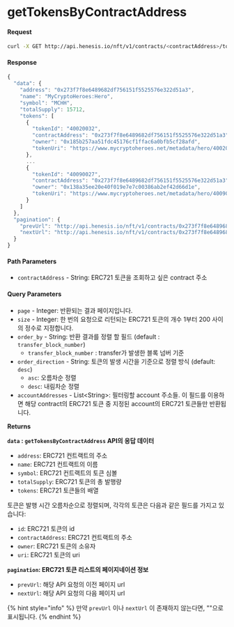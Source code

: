 # getTokensByContractAddress

#### Request

```bash
curl -X GET http://api.henesis.io/nft/v1/contracts/<contractAddress>/tokens?page=<page>&size=<size>&order_by=<order_by>&order_direction=<order_direction>&accountAddresses=<accountAddress1>,<accountAddress2>
```

#### Response

```javascript
{
  "data": {
    "address": "0x273f7f8e6489682df756151f5525576e322d51a3",
    "name": "MyCryptoHeroes:Hero",
    "symbol": "MCHH",
    "totalSupply": 15712,
    "tokens": [
      {
        "tokenId": "40020032",
        "contractAddress": "0x273f7f8e6489682df756151f5525576e322d51a3",
        "owner": "0x185b257aa51fdc45176cf1ffac6a0bfb5cf28afd",
        "tokenUri": "https://www.mycryptoheroes.net/metadata/hero/40020032"
      },
      ...
      {
        "tokenId": "40090027",
        "contractAddress": "0x273f7f8e6489682df756151f5525576e322d51a3",
        "owner": "0x138a35ee20e40f019e7e7c00386ab2ef42d66d1e",
        "tokenUri": "https://www.mycryptoheroes.net/metadata/hero/40090027"
      }
    ]
  },
  "pagination": {
    "prevUrl": "http://api.henesis.io/nft/v1/contracts/0x273f7f8e6489682df756151f5525576e322d51a3/tokens?page=0&size=15&order_by=transfer_block_number&order_direction=desc&accountAddresses=0x138a35ee20e40f019e7e7c00386ab2ef42d66d1e",
    "nextUrl": "http://api.henesis.io/nft/v1/contracts/0x273f7f8e6489682df756151f5525576e322d51a3/tokens?page=2&size=15&order_by=transfer_block_number&order_direction=desc&contractAddresses=0x138a35ee20e40f019e7e7c00386ab2ef42d66d1e        "
  }
}
```

#### Path Parameters

* `contractAddress` - String: ERC721 토큰을 조회하고 싶은 contract 주소

#### Query Parameters

* `page` - Integer: 반환되는 결과 페이지입니다.
* `size` - Integer: 한 번의 요청으로 리턴되는 ERC721 토큰의 개수 1부터 200 사이의 정수로 지정합니다.
* `order_by` - String: 반환 결과를 정렬 할 필드 \(default : `transfer_block_number`\)
  * `transfer_block_number` : transfer가 발생한 블록 넘버 기준
* `order_direction` - String: 토큰의 발생 시간을 기준으로 정렬 방식 \(default: `desc`\)
  * `asc`: 오름차순 정렬
  * `desc`: 내림차순 정렬
* `accountAddresses` - List&lt;String&gt;: 필터링할 account 주소들. 이 필드를 이용하면 해당 contract의 ERC721 토큰 중 지정된 account의 ERC721 토큰들만 반환됩니다.

**Returns**

**`data` :  `getTokensByContractAddress` API의 응답 데이터**

* `address`: ERC721 컨트랙트의 주소
* `name`:  ERC721 컨트랙트의 이름
* `symbol`:  ERC721 컨트랙트의 토큰 심볼
* `totalSupply`:  ERC721 토큰의 총 발행량
* `tokens`: ERC721 토큰들의 배열

토큰은 발행 시간 오름차순으로 정렬되며, 각각의 토큰은 다음과 같은 필드를 가지고 있습니다:

* `id`: ERC721 토큰의 id
* `contractAddress`: ERC721 컨트랙트의 주소
* `owner`: ERC721 토큰의 소유자
* `uri`: ERC721 토큰의 uri

**`pagination`: ERC721 토큰 리스트의 페이지네이션 정보**

* `prevUrl`: 해당 API 요청의 이전 페이지 url
* `nextUrl`: 해당 API 요청의 다음 페이지 url

{% hint style="info" %}
만약 `prevUrl` 이나 `nextUrl` 이 존재하지 않는다면, ""으로 표시됩니다.
{% endhint %}

